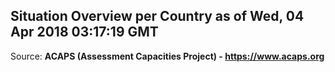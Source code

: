 ## Situation Overview per Country as of Wed, 04 Apr 2018 03:17:19 GMT

Source: **ACAPS (Assessment Capacities Project) - https://www.acaps.org**